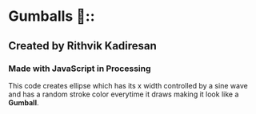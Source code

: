 # Gumballs :candy:::
## Created by Rithvik Kadiresan 
### Made with JavaScript in Processing

This code creates ellipse which has its x width controlled by a sine wave and has a random stroke color everytime it draws making it look like a **Gumball**.
